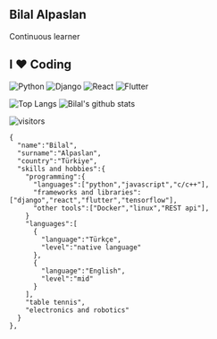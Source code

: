##   Bilal Alpaslan     <br>

Continuous learner
## I ❤️ Coding


![Python](https://img.shields.io/badge/-Python-056676?style=flat&logo=python&labelColor=000)
![Django](https://img.shields.io/badge/-Django-056676?style=flat&logo=django&labelColor=000)
![React](https://img.shields.io/badge/-React-056676?style=flat&logo=react&logoColor=fff)
![Flutter](https://img.shields.io/badge/-Flutter-056676?style=flat&logo=flutter&labelColor=000)


![Top Langs](https://github-readme-stats.vercel.app/api/top-langs/?username=BilalAlpaslan)
![Bilal's github stats](https://github-readme-stats.vercel.app/api?username=BilalAlpaslan&show_icons=true)


![visitors](https://visitor-badge.laobi.icu/badge?page_id=BilalAlpaslan)


    {
      "name":"Bilal",
      "surname":"Alpaslan",
      "country":"Türkiye",
      "skills and hobbies":{
        "programming":{
          "languages":["python","javascript","c/c++"],
          "frameworks and libraries":["django","react","flutter","tensorflow"],
          "other tools":["Docker","linux","REST api"],
        }
        "languages":[
          {
            "language":"Türkçe",
            "level":"native language"
          },
          {
            "language":"English",
            "level":"mid"
          }
        ],
        "table tennis",
        "electronics and robotics"
      }  
    },
 
